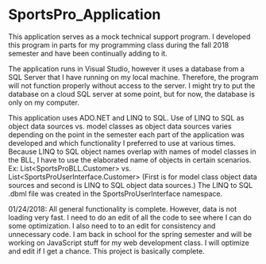 # SportsPro_Application

This application serves as a mock technical support program. I developed this program in parts for my programming class during the fall 2018 semester and have been continually adding to it.

The application runs in Visual Studio, however it uses a database from a SQL Server that I have running on my local machine. Therefore, the program will not function properly without access to the server. I might try to put the database on a cloud SQL server at some point, but for now, the database is only on my computer.

This application uses ADO.NET and LINQ to SQL. Use of LINQ to SQL as object data sources vs. model classes as object data sources varies depending on the point in the semester each part of the application was developed and which functionality I preferred to use at various times. Because LINQ to SQL object names overlap with names of model classes in the BLL, I have to use the elaborated name of objects in certain scenarios. Ex: List<SportsProBLL.Customer> vs. List<SportsProUserInterface.Customer> (First is for model class object data sources and second is LINQ to SQL object data sources.) The LINQ to SQL .dbml file was created in the SportsProUserInterface namespace.

01/24/2018: All general functionality is complete. However, data is not loading very fast. I need to do an edit of all the code to see where I can do some optimization. I also need to to an edit for consistency and unnecessary code. I am back in school for the spring semester and will be working on JavaScript stuff for my web development class. I will optimize and edit if I get a chance. This project is basically complete.
